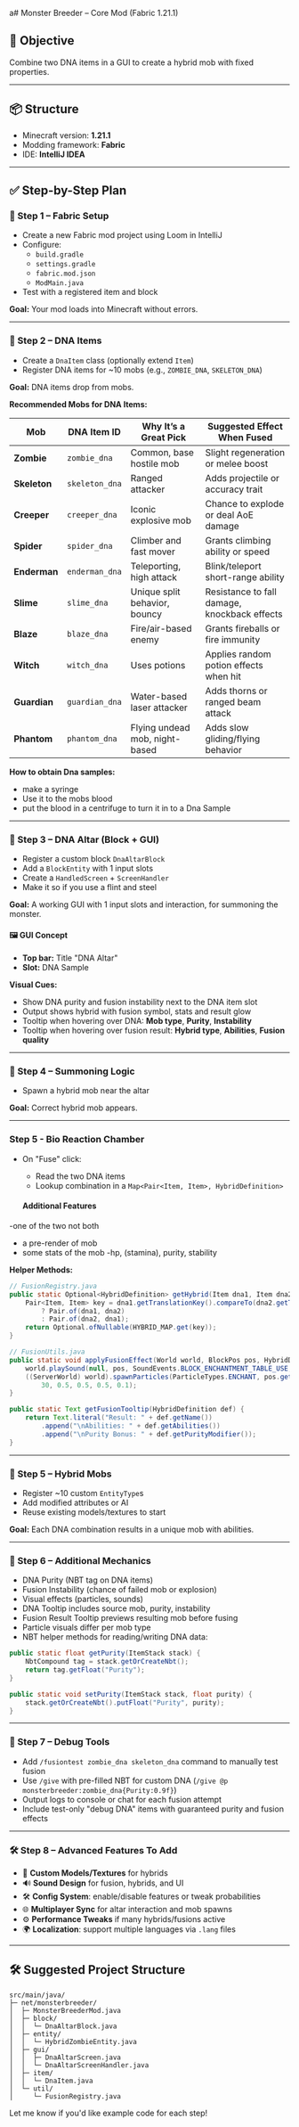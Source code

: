 a# Monster Breeder – Core Mod (Fabric 1.21.1)

## 🎯 Objective
Combine two DNA items in a GUI to create a hybrid mob with fixed properties.

---

## 📦 Structure
- Minecraft version: **1.21.1**
- Modding framework: **Fabric**
- IDE: **IntelliJ IDEA**

---

## ✅ Step-by-Step Plan

### 🧩 Step 1 – Fabric Setup
- Create a new Fabric mod project using Loom in IntelliJ
- Configure:
  - `build.gradle`
  - `settings.gradle`
  - `fabric.mod.json`
  - `ModMain.java`
- Test with a registered item and block

**Goal:** Your mod loads into Minecraft without errors.

---

### 🧬 Step 2 – DNA Items
- Create a `DnaItem` class (optionally extend `Item`)
- Register DNA items for ~10 mobs (e.g., `ZOMBIE_DNA`, `SKELETON_DNA`)

**Goal:** DNA items drop from mobs.

**Recommended Mobs for DNA Items:**

| Mob          | DNA Item ID    | Why It’s a Great Pick          | Suggested Effect When Fused                  |
|--------------|----------------|--------------------------------|----------------------------------------------|
| **Zombie**   | `zombie_dna`   | Common, base hostile mob       | Slight regeneration or melee boost           |
| **Skeleton** | `skeleton_dna` | Ranged attacker                | Adds projectile or accuracy trait            |
| **Creeper**  | `creeper_dna`  | Iconic explosive mob           | Chance to explode or deal AoE damage         |
| **Spider**   | `spider_dna`   | Climber and fast mover         | Grants climbing ability or speed             |
| **Enderman** | `enderman_dna` | Teleporting, high attack       | Blink/teleport short-range ability           |
| **Slime**    | `slime_dna`    | Unique split behavior, bouncy  | Resistance to fall damage, knockback effects |
| **Blaze**    | `blaze_dna`    | Fire/air-based enemy           | Grants fireballs or fire immunity            |
| **Witch**    | `witch_dna`    | Uses potions                   | Applies random potion effects when hit       |
| **Guardian** | `guardian_dna` | Water-based laser attacker     | Adds thorns or ranged beam attack            |
| **Phantom**  | `phantom_dna`  | Flying undead mob, night-based | Adds slow gliding/flying behavior            |

**How to obtain Dna samples:** 
- make a syringe
- Use it to the mobs blood
- put the blood in a centrifuge to turn it in to a Dna Sample


---

### 🧪 Step 3 – DNA Altar (Block + GUI)
- Register a custom block `DnaAltarBlock`
- Add a `BlockEntity` with 1 input slots
- Create a `HandledScreen` + `ScreenHandler`
- Make it so if you use a flint and steel

**Goal:** A working GUI with 1 input slots and interaction, for summoning the monster.

#### 🖼 GUI Concept
- **Top bar:** Title "DNA Altar"
- **Slot:** DNA Sample

**Visual Cues:**
- Show DNA purity and fusion instability next to the DNA item slot
- Output shows hybrid with fusion symbol, stats and result glow
- Tooltip when hovering over DNA: **Mob type**, **Purity**, **Instability**
- Tooltip when hovering over fusion result: **Hybrid type**, **Abilities**, **Fusion quality**

---

### 🧠 Step 4 – Summoning Logic
  - Spawn a hybrid mob near the altar

**Goal:** Correct hybrid mob appears.

---

### Step 5 - Bio Reaction Chamber
- On "Fuse" click:
  - Read the two DNA items
  - Lookup combination in a `Map<Pair<Item, Item>, HybridDefinition>`

  #### Additional Features
-one of the two not both
  - a pre-render of mob
  - some stats of the mob
      -hp, (stamina), purity, stability


**Helper Methods:**
```java
// FusionRegistry.java
public static Optional<HybridDefinition> getHybrid(Item dna1, Item dna2) {
    Pair<Item, Item> key = dna1.getTranslationKey().compareTo(dna2.getTranslationKey()) < 0
        ? Pair.of(dna1, dna2)
        : Pair.of(dna2, dna1);
    return Optional.ofNullable(HYBRID_MAP.get(key));
}
```

```java
// FusionUtils.java
public static void applyFusionEffect(World world, BlockPos pos, HybridDefinition hybrid) {
    world.playSound(null, pos, SoundEvents.BLOCK_ENCHANTMENT_TABLE_USE, SoundCategory.BLOCKS, 1.0F, 1.0F);
    ((ServerWorld) world).spawnParticles(ParticleTypes.ENCHANT, pos.getX() + 0.5, pos.getY() + 1.0, pos.getZ() + 0.5,
        30, 0.5, 0.5, 0.5, 0.1);
}

public static Text getFusionTooltip(HybridDefinition def) {
    return Text.literal("Result: " + def.getName())
        .append("\nAbilities: " + def.getAbilities())
        .append("\nPurity Bonus: " + def.getPurityModifier());
}
```

---

### 👾 Step 5 – Hybrid Mobs
- Register ~10 custom `EntityType`s
- Add modified attributes or AI
- Reuse existing models/textures to start

**Goal:** Each DNA combination results in a unique mob with abilities.

---

### 🧪 Step 6 – Additional Mechanics
- DNA Purity (NBT tag on DNA items)
- Fusion Instability (chance of failed mob or explosion)
- Visual effects (particles, sounds)
- DNA Tooltip includes source mob, purity, instability
- Fusion Result Tooltip previews resulting mob before fusing
- Particle visuals differ per mob type
- NBT helper methods for reading/writing DNA data:

```java
public static float getPurity(ItemStack stack) {
    NbtCompound tag = stack.getOrCreateNbt();
    return tag.getFloat("Purity");
}

public static void setPurity(ItemStack stack, float purity) {
    stack.getOrCreateNbt().putFloat("Purity", purity);
}
```

---

### 🧪 Step 7 – Debug Tools
- Add `/fusiontest zombie_dna skeleton_dna` command to manually test fusion
- Use `/give` with pre-filled NBT for custom DNA (`/give @p monsterbreeder:zombie_dna{Purity:0.9f}`)
- Output logs to console or chat for each fusion attempt
- Include test-only "debug DNA" items with guaranteed purity and fusion effects

---

### 🛠 Step 8 – Advanced Features To Add
- 🎨 **Custom Models/Textures** for hybrids
- 🔊 **Sound Design** for fusion, hybrids, and UI
- 🛠 **Config System**: enable/disable features or tweak probabilities
- 🌐 **Multiplayer Sync** for altar interaction and mob spawns
- ⚙️ **Performance Tweaks** if many hybrids/fusions active
- 🌍 **Localization**: support multiple languages via `.lang` files

---

## 🛠 Suggested Project Structure
```
src/main/java/
├─ net/monsterbreeder/
│  ├─ MonsterBreederMod.java
│  ├─ block/
│  │  └─ DnaAltarBlock.java
│  ├─ entity/
│  │  └─ HybridZombieEntity.java
│  ├─ gui/
│  │  ├─ DnaAltarScreen.java
│  │  └─ DnaAltarScreenHandler.java
│  ├─ item/
│  │  └─ DnaItem.java
│  └─ util/
│     └─ FusionRegistry.java
```

Let me know if you'd like example code for each step!

